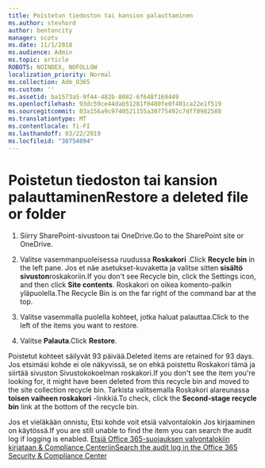 ```yaml
---
title: Poistetun tiedoston tai kansion palauttaminen
ms.author: stevhord
author: bentoncity
manager: scotv
ms.date: 11/1/2018
ms.audience: Admin
ms.topic: article
ROBOTS: NOINDEX, NOFOLLOW
localization_priority: Normal
ms.collection: Adm_O365
ms.custom: ''
ms.assetid: ba1573a5-9f44-482b-8082-6f648f169449
ms.openlocfilehash: 93dc59ce44dab51281f0480fe0f401ca22e1f519
ms.sourcegitcommit: 03a156a9c9740521155a30775492c7dff0982588
ms.translationtype: MT
ms.contentlocale: fi-FI
ms.lasthandoff: 03/22/2019
ms.locfileid: "30754894"
---
```

# <a name="restore-a-deleted-file-or-folder"></a><span data-ttu-id="c59c9-102">Poistetun tiedoston tai kansion palauttaminen</span><span class="sxs-lookup"><span data-stu-id="c59c9-102">Restore a deleted file or folder</span></span>

1. <span data-ttu-id="c59c9-103">Siirry SharePoint-sivustoon tai OneDrive.</span><span class="sxs-lookup"><span data-stu-id="c59c9-103">Go to the SharePoint site or OneDrive.</span></span>
    
2. <span data-ttu-id="c59c9-104">Valitse vasemmanpuoleisessa ruudussa **Roskakori** .</span><span class="sxs-lookup"><span data-stu-id="c59c9-104">Click **Recycle bin** in the left pane.</span></span> <span data-ttu-id="c59c9-105">Jos et näe asetukset-kuvaketta ja valitse sitten **sisältö sivuston**roskakoriin.</span><span class="sxs-lookup"><span data-stu-id="c59c9-105">If you don't see Recycle bin, click the Settings icon, and then click **Site contents**.</span></span> <span data-ttu-id="c59c9-106">Roskakori on oikea komento-palkin yläpuolella.</span><span class="sxs-lookup"><span data-stu-id="c59c9-106">The Recycle Bin is on the far right of the command bar at the top.</span></span>
    
3. <span data-ttu-id="c59c9-107">Valitse vasemmalla puolella kohteet, jotka haluat palauttaa.</span><span class="sxs-lookup"><span data-stu-id="c59c9-107">Click to the left of the items you want to restore.</span></span>
    
4. <span data-ttu-id="c59c9-108">Valitse **Palauta**.</span><span class="sxs-lookup"><span data-stu-id="c59c9-108">Click **Restore**.</span></span>
    
<span data-ttu-id="c59c9-109">Poistetut kohteet säilyvät 93 päivää.</span><span class="sxs-lookup"><span data-stu-id="c59c9-109">Deleted items are retained for 93 days.</span></span> <span data-ttu-id="c59c9-110">Jos etsimäsi kohde ei ole näkyvissä, se on ehkä poistettu Roskakori tämä ja siirtää sivuston Sivustokokoelman roskakori.</span><span class="sxs-lookup"><span data-stu-id="c59c9-110">If you don't see the item you're looking for, it might have been deleted from this recycle bin and moved to the site collection recycle bin.</span></span> <span data-ttu-id="c59c9-111">Tarkista valitsemalla Roskakori alareunassa **toisen vaiheen roskakori** -linkkiä.</span><span class="sxs-lookup"><span data-stu-id="c59c9-111">To check, click the **Second-stage recycle bin** link at the bottom of the recycle bin.</span></span> 
  
<span data-ttu-id="c59c9-112">Jos et vieläkään onnistu, Etsi kohde voit etsiä valvontalokin Jos kirjaaminen on käytössä.</span><span class="sxs-lookup"><span data-stu-id="c59c9-112">If you are still unable to find the item you can search the audit log if logging is enabled.</span></span> [<span data-ttu-id="c59c9-113">Etsiä Office 365-suojauksen valvontalokiin kirjataan &amp; Compliance Centeriin</span><span class="sxs-lookup"><span data-stu-id="c59c9-113">Search the audit log in the Office 365 Security &amp; Compliance Center</span></span>](https://support.office.com/article/0d4d0f35-390b-4518-800e-0c7ec95e946c.aspx)
  

